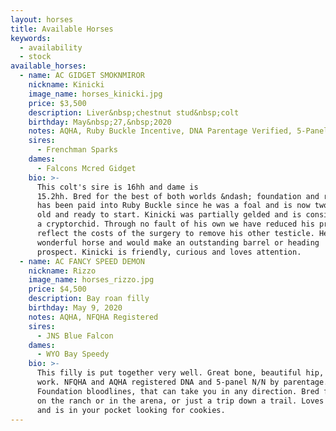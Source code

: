 ```yaml
---
layout: horses
title: Available Horses
keywords:
  - availability
  - stock
available_horses:
  - name: AC GIDGET SMOKNMIROR
    nickname: Kinicki
    image_name: horses_kinicki.jpg
    price: $3,500
    description: Liver&nbsp;chestnut stud&nbsp;colt
    birthday: May&nbsp;27,&nbsp;2020
    notes: AQHA, Ruby Buckle Incentive, DNA Parentage Verified, 5-Panel&nbsp;N/N
    sires:
      - Frenchman Sparks
    dames:
      - Falcons Mcred Gidget
    bio: >-
      This colt's sire is 16hh and dame is
      15.2hh. Bred for the best of both worlds &ndash; foundation and run. He
      has been paid into Ruby Buckle since he was a foal and is now two years
      old and ready to start. Kinicki was partially gelded and is considered
      a cryptorchid. Through no fault of his own we have reduced his price to
      reflect the costs of the surgery to remove his other testicle. He is a
      wonderful horse and would make an outstanding barrel or heading
      prospect. Kinicki is friendly, curious and loves attention.
  - name: AC FANCY SPEED DEMON
    nickname: Rizzo
    image_name: horses_rizzo.jpg
    price: $4,500
    description: Bay roan filly
    birthday: May 9, 2020
    notes: AQHA, NFQHA Registered
    sires:
      - JNS Blue Falcon
    dames:
      - WYO Bay Speedy
    bio: >-
      This filly is put together very well. Great bone, beautiful hip, built to
      work. NFQHA and AQHA registered DNA and 5-panel N/N by parentage.
      Foundation bloodlines, that can take you in any direction. Bred for a job
      on the ranch or in the arena, or just a trip down a trail. Loves attention
      and is in your pocket looking for cookies.
---
```

